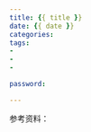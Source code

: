 ```yaml
---
title: {{ title }}
date: {{ date }}
categories:
tags:
-
-
-

password:

---
```




<!-- more -->



参考资料：